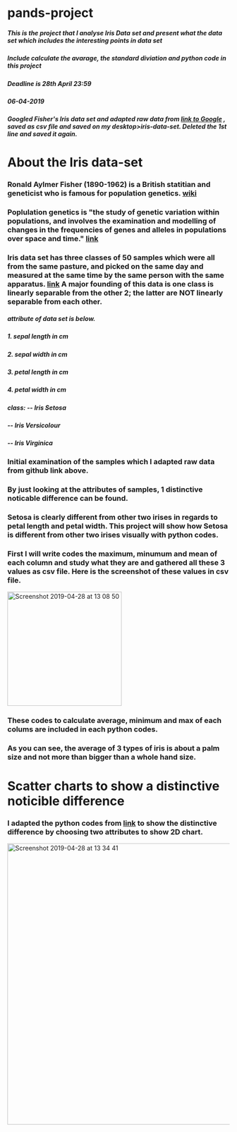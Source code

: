 # pands-project 
##### This is the project that I analyse Iris Data set and present what the data set which includes the interesting points in data set

##### Include calculate the avarage, the standard diviation and python code in this project 

##### Deadline is 28th April 23:59

##### 06-04-2019
##### Googled Fisher's Iris data set and adapted raw data from [link to Google](https://raw.githubusercontent.com/uiuc-cse/data-fa14/gh-pages/data/iris.csv) , saved as csv file and saved on my desktop>iris-data-set. Deleted the 1st line and saved it again.

# About the Iris data-set

### Ronald Aylmer Fisher (1890-1962) is a British statitian and geneticist who is famous for population genetics. [wiki](https://en.wikipedia.org/wiki/Ronald_Fisher) 

### Poplulation genetics is "the study of genetic variation within populations, and involves the examination and modelling of changes in the frequencies of genes and alleles in populations over space and time." [link](https://www2.le.ac.uk/projects/vgec/highereducation/topics/population-genetics)

### Iris data set has three classes of 50 samples which were all from the same pasture, and picked on the same day and measured at the same time by the same person with the same apparatus. [link](https://en.wikipedia.org/wiki/Iris_flower_data_set) A major founding of this data is one class is linearly separable from the other 2; the latter are NOT linearly separable from each other. 

##### attribute of data set is below.
##### 1. sepal length in cm 
##### 2. sepal width in cm 
##### 3. petal length in cm 
##### 4. petal width in cm 
##### class: -- Iris Setosa 
#####        -- Iris Versicolour 
#####        -- Iris Virginica

### Initial examination of the samples which I adapted raw data from github link above.

### By just looking at the attributes of samples, 1 distinctive noticable difference can be found.

### Setosa is clearly different from other two irises in regards to petal length and petal width. This project will show how Setosa is different from other two irises visually with python codes.

### First I will write codes the maximum, minumum and mean of each column and study what they are and gathered all these 3 values as csv file. Here is the screenshot of these values in csv file.

<img width="259" alt="Screenshot 2019-04-28 at 13 08 50" src="https://user-images.githubusercontent.com/47428283/56858563-fe203a00-69b6-11e9-81d6-1bccc1c66157.png">

### These codes to calculate average, minimum and max of each colums are included in each python codes. 

### As you can see, the average of 3 types of iris is about a palm size and not more than bigger than a whole hand size. 

# Scatter charts to show a distinctive noticible difference

### I adapted the python codes from [link](https://ameblo.jp/cognitive-solution/entry-12265630846.html) to show the distinctive difference by choosing two attributes to show 2D chart.

<img width="638" alt="Screenshot 2019-04-28 at 13 34 41" src="https://user-images.githubusercontent.com/47428283/56858760-d7fc9900-69ba-11e9-8357-2ccd80df3e25.png">



